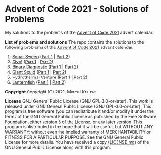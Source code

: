 # Advent of Code 2021 - Solutions of Problems

My solutions to the problems of the [Advent of Code 2021](https://adventofcode.com/2021) advent calendar.

**List of problems and solutions**
The repo contains the solutions to the following problems of the [Advent of Code 2021](https://adventofcode.com/2021) advent calendar:
1. [Sonar Sweep](https://adventofcode.com/2021/day/1) ([Part 1](Day01-01.py) | [Part 2](Day01-02.py))
2. [Dive!](https://adventofcode.com/2021/day/2) ([Part 1](Day02-01.py) | [Part 2](Day02-02.py))
3. [Binary Diagnostic](https://adventofcode.com/2021/day/3) ([Part 1](Day03-01.py) | [Part 2](Day03-02.py))
4. [Giant Squid](https://adventofcode.com/2021/day/4) ([Part 1](Day04-01.py) | [Part 2](Day04-02.py))
5. [Hydrothermal Venture](https://adventofcode.com/2021/day/5) ([Part 1](Day05-01.py) | [Part 2](Day05-02.py))
6. [Lanternfish](https://adventofcode.com/2021/day/6) ([Part 1](Day06-01.py) | [Part 2](Day06-02.py))
<!--
7. [](https://adventofcode.com/2021/day/7) ([Part 1](Day07-01.py) | [Part 2](Day07-02.py))
8. [](https://adventofcode.com/2021/day/8) ([Part 1](Day08-01.py) | [Part 2](Day08-02.py))
9. [](https://adventofcode.com/2021/day/9) ([Part 1](Day09-01.py) | [Part 2](Day09-02.py))
10. [](https://adventofcode.com/2021/day/10) ([Part 1](Day10-01.py) | [Part 2](Day10-02.py))
11. [](https://adventofcode.com/2021/day/11) ([Part 1](Day11-01.py) | [Part 2](Day11-02.py))
12. [](https://adventofcode.com/2021/day/12) ([Part 1](Day12-01.py) | [Part 2](Day12-02.py))
13. [](https://adventofcode.com/2021/day/13) ([Part 1](Day13-01.py) | [Part 2](Day13-02.py))
14. [](https://adventofcode.com/2021/day/14) ([Part 1](Day14-01.py) | [Part 2](Day14-02.py))
15. [](https://adventofcode.com/2021/day/15) ([Part 1](Day15-01.py) | [Part 2](Day15-02.py))
16. [](https://adventofcode.com/2021/day/16) ([Part 1](Day16-01.py) | [Part 2](Day16-02.py))
17. [](https://adventofcode.com/2021/day/17) ([Part 1](Day17-01.py) | [Part 2](Day17-02.py))
18. [](https://adventofcode.com/2021/day/18) ([Part 1](Day18-01.py) | [Part 2](Day18-02.py))
19. [](https://adventofcode.com/2021/day/19) ([Part 1](Day19-01.py) | [Part 2](Day19-02.py))
20. [](https://adventofcode.com/2021/day/20) ([Part 1](Day20-01.py) | [Part 2](Day20-02.py))
21. [](https://adventofcode.com/2021/day/21) ([Part 1](Day21-01.py) | [Part 2](Day21-02.py))
22. [](https://adventofcode.com/2021/day/22) ([Part 1](Day22-01.py) | [Part 2](Day22-02.py))
23. [](https://adventofcode.com/2021/day/23) ([Part 1](Day23-01.py) | [Part 2](Day23-02.py))
24. [](https://adventofcode.com/2021/day/24) ([Part 1](Day24-01.py) | [Part 2](Day24-02.py))
25. [](https://adventofcode.com/2021/day/25) ([Part 1](Day25-01.py))
-->

**Copyright**
Copyright (C) 2021, Marcel Krause

**License**
GNU General Public License (GNU GPL-3.0-or-later). This work is released under GNU General Public License (GNU GPL-3.0-or-later). This program is free software (you can redistribute it and/or modify it under the terms of the GNU General Public License as published by the Free Software Foundation, either version 3 of the License, or any later version. This program is distributed in the hope that it will be useful, but WITHOUT ANY WARRANTY; without even the implied warranty of MERCHANTABILITY or FITNESS FOR A PARTICULAR PURPOSE. See the GNU General Public License for more details. You have received a copy ([LICENSE.md](LICENSE.md)) of the GNU General Public License along with this program.
